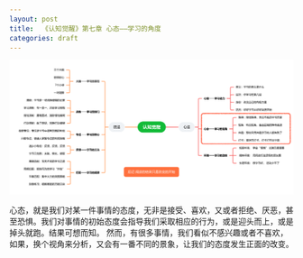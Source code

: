 ```yaml
---
layout: post
title:  《认知觉醒》第七章 心态——学习的角度
categories: draft
---
```


![脑图认知觉醒-心态.png](/assets/%E8%84%91%E5%9B%BE%E8%AE%A4%E7%9F%A5%E8%A7%89%E9%86%92-%E5%BF%83%E6%80%81.png)

心态，就是我们对某一件事情的态度，无非是接受、喜欢，又或者拒绝、厌恶，甚至恐惧。我们对事情的初始态度会指导我们采取相应的行为，或是迎头而上，或是掉头就跑。结果可想而知。
然而，有很多事情，我们看似不感兴趣或者不喜欢，如果，换个视角来分析，又会有一番不同的景象，让我们的态度发生正面的改变。
<!--stackedit_data:
eyJoaXN0b3J5IjpbMTE5MjQxMzU4OCw3MDM0NjE4MzVdfQ==
-->